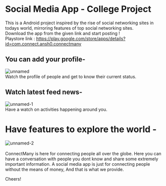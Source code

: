 # Social Media App - College Project
This is a Android project inspired by the rise of social networking sites in todays world, mirroring features of top social networking sites. <br />
Download the app from the given link and start posting ! <br />
Playstore link : https://play.google.com/store/apps/details?id=com.connect.ansh0.connectmany <br />

## You can add your profile-  </br> 
![unnamed](https://user-images.githubusercontent.com/35291991/51045162-efb93880-15e8-11e9-8ef7-065cc296888a.jpg) </br>
Watch the profile of people and get to know their current status.
</br>

## Watch latest feed news- </br>
![unnamed-1](https://user-images.githubusercontent.com/35291991/51045276-360e9780-15e9-11e9-943f-d98e71ff6f59.jpg) </br>
Have a watch on activities happening around you.
 </br>

# Have features to explore the world - </br>
![unnamed-2](https://user-images.githubusercontent.com/35291991/51045359-6b1aea00-15e9-11e9-8ca2-41fb1e92a106.jpg) </br> </br>
ConnectMany is here for connecting people all over the globe. Here you can have a conversation with people you dont know and share some extremely important information.
A social media app is just for connecting people without the means of money, And that is what we provide.


Cheers!
